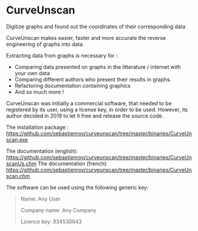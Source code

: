 # CurveUnscan
Digitize graphs and found out the coordinates of their corresponding data

CurveUnscan makes easier, faster and more accurate the reverse engineering of graphs into data.

Extracting data from graphs is necessary for :
* Comparing data presented on graphs in the litterature / internet with your own data
* Comparing different authors who present their results in graphs.
* Refactoring documentation containing graphics
* And so much more !

CurveUnscan was initially a commercial software, that needed to be registered by its user, using a license key, in order to be used.
However, its author decided in 2019 to let it free and release the source code.

The installation package : 
https://github.com/sebastienroy/curveunscan/tree/master/binaries/CurveUnscan.exe

The documentation (english):
https://github.com/sebastienroy/curveunscan/tree/master/binaries/CurveUnscanUs.chm
The documentation (french):
https://github.com/sebastienroy/curveunscan/tree/master/binaries/CurveUnscan.chm

The software can be used using the following generic key:

> Name:
> Any User
> 
>  Company name:
> Any Company
> 
> Licence key:
> 934530643
